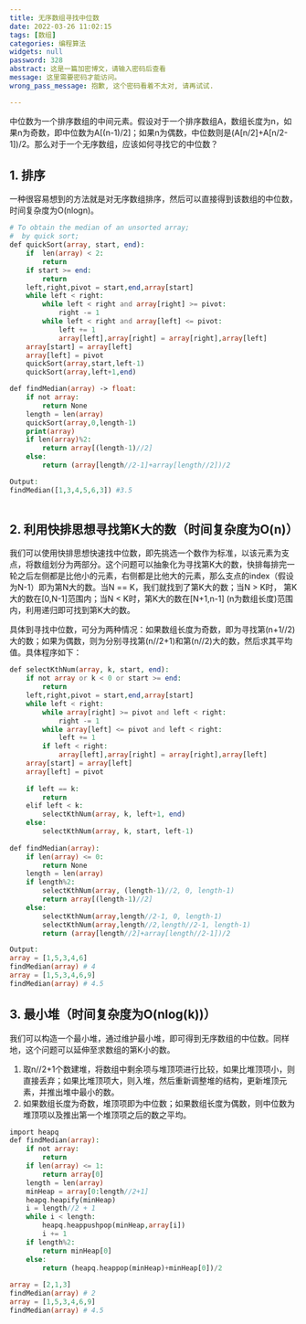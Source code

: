 ```yaml
---
title: 无序数组寻找中位数
date: 2022-03-26 11:02:15
tags: [数组]
categories: 编程算法
widgets: null
password: 328
abstract: 这是一篇加密博文，请输入密码后查看
message: 这里需要密码才能访问。
wrong_pass_message: 抱歉, 这个密码看着不太对, 请再试试.

---
```


中位数为一个排序数组的中间元素。假设对于一个排序数组A，数组长度为n，如果n为奇数，即中位数为A[(n-1)/2]；如果n为偶数，中位数则是(A[n/2]+A[n/2-1])/2。那么对于一个无序数组，应该如何寻找它的中位数？

## 1. 排序

一种很容易想到的方法就是对无序数组排序，然后可以直接得到该数组的中位数，时间复杂度为O(nlogn)。



```php
# To obtain the median of an unsorted array;
#  by quick sort;
def quickSort(array, start, end): 
    if  len(array) < 2: 
        return 
    if start >= end: 
        return 
    left,right,pivot = start,end,array[start] 
    while left < right: 
        while left < right and array[right] >= pivot: 
            right -= 1
        while left < right and array[left] <= pivot: 
            left += 1 
            array[left],array[right] = array[right],array[left] 
    array[start] = array[left]
    array[left] = pivot
    quickSort(array,start,left-1) 
    quickSort(array,left+1,end)

def findMedian(array) -> float: 
    if not array: 
        return None 
    length = len(array) 
    quickSort(array,0,length-1) 
    print(array) 
    if len(array)%2:
        return array[(length-1)//2]
    else:
        return (array[length//2-1]+array[length//2])/2 

Output:
findMedian([1,3,4,5,6,3]) #3.5
 
```

## 2. 利用快排思想寻找第K大的数（时间复杂度为O(n)）

我们可以使用快排思想快速找中位数，即先挑选一个数作为标准，以该元素为支点，将数组划分为两部分。这个问题可以抽象化为寻找第K大的数，快排每排完一轮之后左侧都是比他小的元素，右侧都是比他大的元素，那么支点的index（假设为N-1）即为第N大的数。当N == K，我们就找到了第K大的数；当N > K时， 第K大的数在[0,N-1]范围内；当N < K时，第K大的数在[N+1,n-1] (n为数组长度)范围内，利用递归即可找到第K大的数。

具体到寻找中位数，可分为两种情况：如果数组长度为奇数，即为寻找第(n+1//2)大的数；如果为偶数，则为分别寻找第(n//2+1)和第(n//2)大的数，然后求其平均值。具体程序如下：



```php
def selectKthNum(array, k, start, end):
    if not array or k < 0 or start >= end:
        return
    left,right,pivot = start,end,array[start]
    while left < right:
        while array[right] >= pivot and left < right:
            right -= 1
        while array[left] <= pivot and left < right:
            left += 1
        if left < right:
            array[left],array[right] = array[right],array[left]
    array[start] = array[left]
    array[left] = pivot
    
    if left == k:
        return
    elif left < k:
        selectKthNum(array, k, left+1, end)
    else:
        selectKthNum(array, k, start, left-1)
        
def findMedian(array):
    if len(array) <= 0:
        return None
    length = len(array)
    if length%2:
        selectKthNum(array, (length-1)//2, 0, length-1)
        return array[(length-1)//2]
    else:
        selectKthNum(array,length//2-1, 0, length-1)
        selectKthNum(array,length//2,length//2-1, length-1)
        return (array[length//2]+array[length//2-1])/2

Output:
array = [1,5,3,4,6]
findMedian(array) # 4
array = [1,5,3,4,6,9]
findMedian(array) # 4.5
```

## 3. 最小堆（时间复杂度为O(nlog(k))）

我们可以构造一个最小堆，通过维护最小堆，即可得到无序数组的中位数。同样地，这个问题可以延伸至求数组的第K小的数。

1. 取n//2+1个数建堆，将数组中剩余项与堆顶项进行比较，如果比堆顶项小，则直接丢弃；如果比堆顶项大，则入堆，然后重新调整堆的结构，更新堆顶元素，并推出堆中最小的数。
2. 如果数组长度为奇数，堆顶项即为中位数；如果数组长度为偶数，则中位数为堆顶项以及推出第一个堆顶项之后的数之平均。



```php
import heapq
def findMedian(array):
    if not array:
        return 
    if len(array) <= 1:
        return array[0]
    length = len(array)
    minHeap = array[0:length//2+1]
    heapq.heapify(minHeap)
    i = length//2 + 1
    while i < length:
        heapq.heappushpop(minHeap,array[i])
        i += 1
    if length%2:
        return minHeap[0]
    else:
        return (heapq.heappop(minHeap)+minHeap[0])/2
    
array = [2,1,3]
findMedian(array) # 2
array = [1,5,3,4,6,9]
findMedian(array) # 4.5 
```

